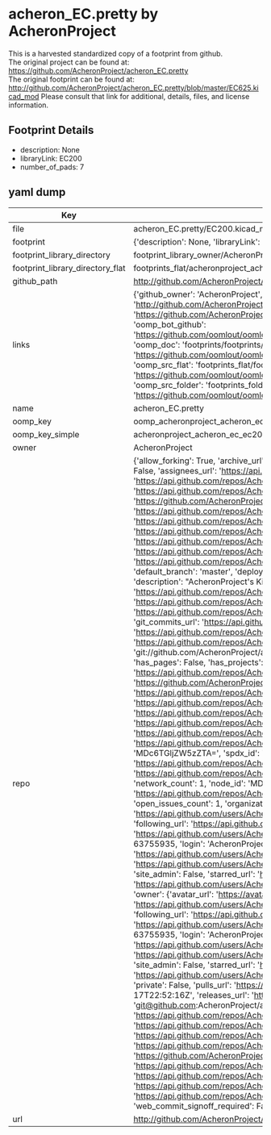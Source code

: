 # acheron_EC.pretty by AcheronProject  
This is a harvested standardized copy of a footprint from github.  
The original project can be found at:  
https://github.com/AcheronProject/acheron_EC.pretty  
The original footprint can be found at:
http://github.com/AcheronProject/acheron_EC.pretty/blob/master/EC625.kicad_mod
Please consult that link for additional, details, files, and license information.  
## Footprint Details
* description: None  
* libraryLink: EC200  
* number_of_pads: 7  
## yaml dump  
| Key | Value |  
| --- | --- |  
| file | acheron_EC.pretty/EC200.kicad_mod |  
| footprint | {'description': None, 'libraryLink': 'EC200', 'number_of_pads': 7} |  
| footprint_library_directory | footprint_library_owner/AcheronProject_acheron_EC.pretty |  
| footprint_library_directory_flat | footprints_flat/acheronproject_acheron_ec_ec200/working |  
| github_path | http://github.com/AcheronProject/acheron_EC.pretty/blob/master/EC200.kicad_mod |  
| links | {'github_owner': 'AcheronProject', 'github_repo_name': 'acheron_EC.pretty', 'github_src': 'http://github.com/AcheronProject/acheron_EC.pretty/blob/master/EC625.kicad_mod', 'github_src_repo': 'https://github.com/AcheronProject/acheron_EC.pretty', 'oomp_bot': 'footprints/acheronproject_acheron_ec_ec200/working', 'oomp_bot_github': 'https://github.com/oomlout/oomlout_oomp_footprint_bot/tree/main/footprints/acheronproject_acheron_ec_ec200/working', 'oomp_doc': 'footprints/footprints/AcheronProject/acheron_EC/EC200/working/', 'oomp_doc_github': 'https://github.com/oomlout/oomlout_oomp_footprint_doc/tree/main/footprints/footprints/AcheronProject/acheron_EC/EC200/working', 'oomp_src_flat': 'footprints_flat/footprints_flat/acheronproject_acheron_ec_ec200/working', 'oomp_src_flat_github': 'https://github.com/oomlout/oomlout_oomp_footprint_src/tree/main/footprints_flat/acheronproject_acheron_ec_ec200/working', 'oomp_src_folder': 'footprints_folder/footprints_folder/AcheronProject/acheron_EC/EC200/working', 'oomp_src_folder_github': 'https://github.com/oomlout/oomlout_oomp_footprint_src/tree/main/footprints_folder/AcheronProject/acheron_EC/EC200/working'} |  
| name | acheron_EC.pretty |  
| oomp_key | oomp_acheronproject_acheron_ec_ec200 |  
| oomp_key_simple | acheronproject_acheron_ec_ec200 |  
| owner | AcheronProject |  
| repo | {'allow_forking': True, 'archive_url': 'https://api.github.com/repos/AcheronProject/acheron_EC.pretty/{archive_format}{/ref}', 'archived': False, 'assignees_url': 'https://api.github.com/repos/AcheronProject/acheron_EC.pretty/assignees{/user}', 'blobs_url': 'https://api.github.com/repos/AcheronProject/acheron_EC.pretty/git/blobs{/sha}', 'branches_url': 'https://api.github.com/repos/AcheronProject/acheron_EC.pretty/branches{/branch}', 'clone_url': 'https://github.com/AcheronProject/acheron_EC.pretty.git', 'collaborators_url': 'https://api.github.com/repos/AcheronProject/acheron_EC.pretty/collaborators{/collaborator}', 'comments_url': 'https://api.github.com/repos/AcheronProject/acheron_EC.pretty/comments{/number}', 'commits_url': 'https://api.github.com/repos/AcheronProject/acheron_EC.pretty/commits{/sha}', 'compare_url': 'https://api.github.com/repos/AcheronProject/acheron_EC.pretty/compare/{base}...{head}', 'contents_url': 'https://api.github.com/repos/AcheronProject/acheron_EC.pretty/contents/{+path}', 'contributors_url': 'https://api.github.com/repos/AcheronProject/acheron_EC.pretty/contributors', 'created_at': '2021-03-25T18:31:06Z', 'default_branch': 'master', 'deployments_url': 'https://api.github.com/repos/AcheronProject/acheron_EC.pretty/deployments', 'description': "AcheronProject's KiCad footprints library for electrocapacitive switches", 'disabled': False, 'downloads_url': 'https://api.github.com/repos/AcheronProject/acheron_EC.pretty/downloads', 'events_url': 'https://api.github.com/repos/AcheronProject/acheron_EC.pretty/events', 'fork': False, 'forks': 1, 'forks_count': 1, 'forks_url': 'https://api.github.com/repos/AcheronProject/acheron_EC.pretty/forks', 'full_name': 'AcheronProject/acheron_EC.pretty', 'git_commits_url': 'https://api.github.com/repos/AcheronProject/acheron_EC.pretty/git/commits{/sha}', 'git_refs_url': 'https://api.github.com/repos/AcheronProject/acheron_EC.pretty/git/refs{/sha}', 'git_tags_url': 'https://api.github.com/repos/AcheronProject/acheron_EC.pretty/git/tags{/sha}', 'git_url': 'git://github.com/AcheronProject/acheron_EC.pretty.git', 'has_discussions': False, 'has_downloads': True, 'has_issues': True, 'has_pages': False, 'has_projects': True, 'has_wiki': True, 'homepage': None, 'hooks_url': 'https://api.github.com/repos/AcheronProject/acheron_EC.pretty/hooks', 'html_url': 'https://github.com/AcheronProject/acheron_EC.pretty', 'id': 351537770, 'is_template': False, 'issue_comment_url': 'https://api.github.com/repos/AcheronProject/acheron_EC.pretty/issues/comments{/number}', 'issue_events_url': 'https://api.github.com/repos/AcheronProject/acheron_EC.pretty/issues/events{/number}', 'issues_url': 'https://api.github.com/repos/AcheronProject/acheron_EC.pretty/issues{/number}', 'keys_url': 'https://api.github.com/repos/AcheronProject/acheron_EC.pretty/keys{/key_id}', 'labels_url': 'https://api.github.com/repos/AcheronProject/acheron_EC.pretty/labels{/name}', 'language': None, 'languages_url': 'https://api.github.com/repos/AcheronProject/acheron_EC.pretty/languages', 'license': {'key': 'other', 'name': 'Other', 'node_id': 'MDc6TGljZW5zZTA=', 'spdx_id': 'NOASSERTION', 'url': None}, 'merges_url': 'https://api.github.com/repos/AcheronProject/acheron_EC.pretty/merges', 'milestones_url': 'https://api.github.com/repos/AcheronProject/acheron_EC.pretty/milestones{/number}', 'mirror_url': None, 'name': 'acheron_EC.pretty', 'network_count': 1, 'node_id': 'MDEwOlJlcG9zaXRvcnkzNTE1Mzc3NzA=', 'notifications_url': 'https://api.github.com/repos/AcheronProject/acheron_EC.pretty/notifications{?since,all,participating}', 'open_issues': 1, 'open_issues_count': 1, 'organization': {'avatar_url': 'https://avatars.githubusercontent.com/u/63755935?v=4', 'events_url': 'https://api.github.com/users/AcheronProject/events{/privacy}', 'followers_url': 'https://api.github.com/users/AcheronProject/followers', 'following_url': 'https://api.github.com/users/AcheronProject/following{/other_user}', 'gists_url': 'https://api.github.com/users/AcheronProject/gists{/gist_id}', 'gravatar_id': '', 'html_url': 'https://github.com/AcheronProject', 'id': 63755935, 'login': 'AcheronProject', 'node_id': 'MDEyOk9yZ2FuaXphdGlvbjYzNzU1OTM1', 'organizations_url': 'https://api.github.com/users/AcheronProject/orgs', 'received_events_url': 'https://api.github.com/users/AcheronProject/received_events', 'repos_url': 'https://api.github.com/users/AcheronProject/repos', 'site_admin': False, 'starred_url': 'https://api.github.com/users/AcheronProject/starred{/owner}{/repo}', 'subscriptions_url': 'https://api.github.com/users/AcheronProject/subscriptions', 'type': 'Organization', 'url': 'https://api.github.com/users/AcheronProject'}, 'owner': {'avatar_url': 'https://avatars.githubusercontent.com/u/63755935?v=4', 'events_url': 'https://api.github.com/users/AcheronProject/events{/privacy}', 'followers_url': 'https://api.github.com/users/AcheronProject/followers', 'following_url': 'https://api.github.com/users/AcheronProject/following{/other_user}', 'gists_url': 'https://api.github.com/users/AcheronProject/gists{/gist_id}', 'gravatar_id': '', 'html_url': 'https://github.com/AcheronProject', 'id': 63755935, 'login': 'AcheronProject', 'node_id': 'MDEyOk9yZ2FuaXphdGlvbjYzNzU1OTM1', 'organizations_url': 'https://api.github.com/users/AcheronProject/orgs', 'received_events_url': 'https://api.github.com/users/AcheronProject/received_events', 'repos_url': 'https://api.github.com/users/AcheronProject/repos', 'site_admin': False, 'starred_url': 'https://api.github.com/users/AcheronProject/starred{/owner}{/repo}', 'subscriptions_url': 'https://api.github.com/users/AcheronProject/subscriptions', 'type': 'Organization', 'url': 'https://api.github.com/users/AcheronProject'}, 'private': False, 'pulls_url': 'https://api.github.com/repos/AcheronProject/acheron_EC.pretty/pulls{/number}', 'pushed_at': '2022-04-17T22:52:16Z', 'releases_url': 'https://api.github.com/repos/AcheronProject/acheron_EC.pretty/releases{/id}', 'size': 10, 'ssh_url': 'git@github.com:AcheronProject/acheron_EC.pretty.git', 'stargazers_count': 0, 'stargazers_url': 'https://api.github.com/repos/AcheronProject/acheron_EC.pretty/stargazers', 'statuses_url': 'https://api.github.com/repos/AcheronProject/acheron_EC.pretty/statuses/{sha}', 'subscribers_count': 1, 'subscribers_url': 'https://api.github.com/repos/AcheronProject/acheron_EC.pretty/subscribers', 'subscription_url': 'https://api.github.com/repos/AcheronProject/acheron_EC.pretty/subscription', 'svn_url': 'https://github.com/AcheronProject/acheron_EC.pretty', 'tags_url': 'https://api.github.com/repos/AcheronProject/acheron_EC.pretty/tags', 'teams_url': 'https://api.github.com/repos/AcheronProject/acheron_EC.pretty/teams', 'temp_clone_token': None, 'topics': [], 'trees_url': 'https://api.github.com/repos/AcheronProject/acheron_EC.pretty/git/trees{/sha}', 'updated_at': '2022-04-17T22:52:19Z', 'url': 'https://api.github.com/repos/AcheronProject/acheron_EC.pretty', 'visibility': 'public', 'watchers': 0, 'watchers_count': 0, 'web_commit_signoff_required': False} |  
| url | http://github.com/AcheronProject/acheron_EC.pretty |  


